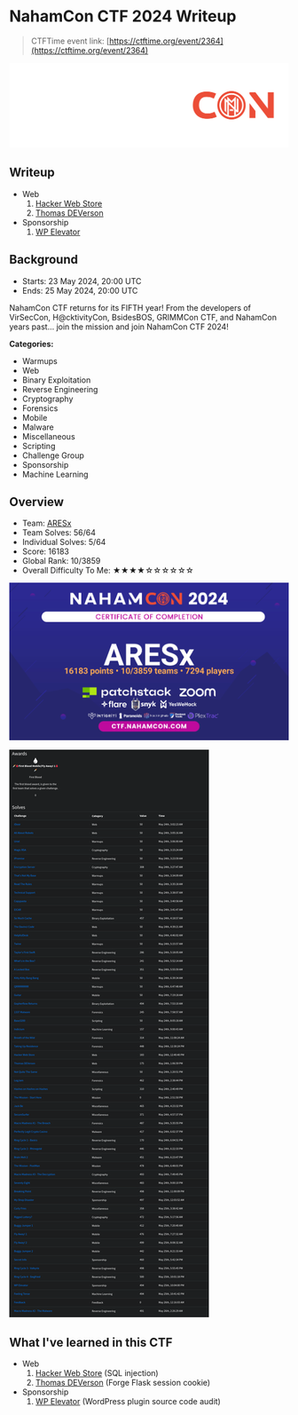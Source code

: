 # NahamCon CTF 2024 Writeup

> CTFTime event link: [https://ctftime.org/event/2364](https://ctftime.org/event/2364)

![](https://raw.githubusercontent.com/siunam321/CTF-Writeups/main/NahamCon-CTF-2024/images/banner.png)

## Writeup

- Web
    1. [Hacker Web Store](https://siunam321.github.io/ctf/NahamCon-CTF-2024/Web/Hacker-Web-Store/)
    2. [Thomas DEVerson](https://siunam321.github.io/ctf/NahamCon-CTF-2024/Web/Thomas-DEVerson/)
- Sponsorship
    1. [WP Elevator](https://siunam321.github.io/ctf/NahamCon-CTF-2024/Sponsorship/WP-Elevator/)

## Background

- Starts: 23 May 2024, 20:00 UTC
- Ends: 25 May 2024, 20:00 UTC

NahamCon CTF returns for its FIFTH year! From the developers of VirSecCon, H@cktivityCon, BsidesBOS, GRIMMCon CTF, and NahamCon years past... join the mission and join NahamCon CTF 2024!

**Categories:**

- Warmups
- Web
- Binary Exploitation
- Reverse Engineering
- Cryptography
- Forensics
- Mobile
- Malware
- Miscellaneous
- Scripting
- Challenge Group
- Sponsorship
- Machine Learning

## Overview

- Team: [ARESx](https://ctftime.org/team/128734)
- Team Solves: 56/64
- Individual Solves: 5/64
- Score: 16183
- Global Rank: 10/3859
- Overall Difficulty To Me: ★★★★☆☆☆☆☆☆

![](https://raw.githubusercontent.com/siunam321/CTF-Writeups/main/NahamCon-CTF-2024/images/cert.png)

![](https://raw.githubusercontent.com/siunam321/CTF-Writeups/main/NahamCon-CTF-2024/images/solves.png)

## What I've learned in this CTF

- Web
    1. [Hacker Web Store](https://siunam321.github.io/ctf/NahamCon-CTF-2024/Web/Hacker-Web-Store/) (SQL injection)
    2. [Thomas DEVerson](https://siunam321.github.io/ctf/NahamCon-CTF-2024/Web/Thomas-DEVerson/) (Forge Flask session cookie)
- Sponsorship
    1. [WP Elevator](https://siunam321.github.io/ctf/NahamCon-CTF-2024/Sponsorship/WP-Elevator/) (WordPress plugin source code audit)